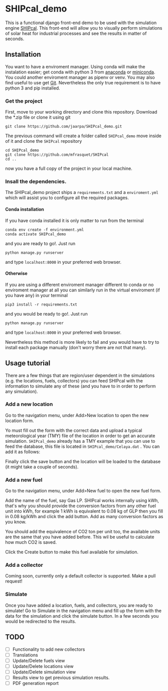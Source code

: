# SHIPcal_demo

This is a functional django front-end demo to be used with the simulation engine [SHIPcal](https://github.com/mfrasquet/SHIPcal). This front-end will allow you to visually perform simulations of solar heat for industrial processes and see the results in matter of seconds.

## Installation

You want to have a enviroment manager. Using conda will make the instalation easier; get conda with python 3 from [anaconda](https://www.anaconda.com/products/individual) or [miniconda](https://docs.conda.io/en/latest/miniconda.html). You could another enviroment manager as pipenv or venv. You may also find useful to use get [Git](https://git-scm.com/downloads). Nevertheless the only true requirement is to have python 3 and pip installed.

### Get the project
First, move to your working directory and clone this repository. Download the *.zip file or clone it using git
```
git clone https://github.com/jaarpa/SHIPcal_demo.git
```
The previous command will create a folder called `SHIPcal_demo` move inside of it and clone the `SHIPcal` repository
```
cd SHIPcal_demo
git clone https://github.com/mfrasquet/SHIPcal
cd ..
```
now you have a full copy of the project in your local machine.

### Insall the dependencies.

The SHIPcal_demo project ships a `requirements.txt` and a `enviroment.yml` which will assist you to configure all the required packages.
#### Conda installation

If you have conda installed it is only matter to run from the terminal

```
conda env create -f environment.yml
conda activate SHIPcal_demo
```
and you are ready to go!. Just run 
```
python manage.py runserver
```
and type `localhost:8000` in your preferred web browser.

#### Otherwise

If you are using a different enviroment manager different to conda or no enviroment manager at all you can similarly run in the virtual enviroment (if you have any) in your terminal
```
pip3 install -r requirements.txt
```
and you would be ready to go!. Just run 
```
python manage.py runserver
```
and type `localhost:8000` in your preferred web browser.

Nevertheless this method is more likely to fail and you would have to try to install each package manually (don't worry there are not that many).

## Usage tutorial
There are a few things that are region/user dependent in the simulations (e.g. the locations, fuels, collectors) you can feed SHIPcal with the information to simulate any of these (and you have to in order to perform any simulation).

### Add a new location

Go to the navigation menu, under Add>New location to open the new location form.

Yo must fill out the form with the correct data and upload a typical meteorological year (TMY) file of the location in order to get an accurate simulation. `SHIPcal_demo` already has a TMY example that you can use to feed the database, this file is located in `SHIPcal_demo/Celaya.dat` . You can add it as follows:

Finally click the save button and the location will be loaded to the database (it might take a couple of seconds).

### Add a new fuel

Go to the navigation menu, under Add>New fuel to open the new fuel form.

Add the name of the fuel, say Gas LP. SHIPcal works internally using kWh, that's why you should provide the conversion factors from any other fuel unit into kWh, for example 1 kWh is equivalent to 0.08 kg of GLP then you fill in 0.08 kg/kWh and click the add button. Add as many conversion factors as you know. 

You should add the equivalence of CO2 ton per unit too, the available units are the same that you have added before. This wil be useful to calculate how much CO2 is saved.

Click the Create button to make this fuel available for simulation.

### Add a collector

Coming soon, currently only a default collector is supported. Make a pull request!

### Simulate

Once you have added a location, fuels, and collectors, you are ready to simulate!
Go to Simulate in the navigation menu and fill up the form with the data for the simulation and click the simulate button. In a few seconds you would be redirected to the results.

## TODO
- [ ] Functionality to add new collectors
- [ ] Translations
- [ ] Update/Delete fuels view
- [ ] Update/Delete locations view
- [ ] Update/Delete simulation view
- [ ] Results view to get previous simulation results.
- [ ] PDF generation report
